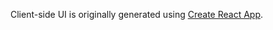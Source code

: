 Client-side UI is originally generated using [Create React App](https://github.com/facebookincubator/create-react-app).
